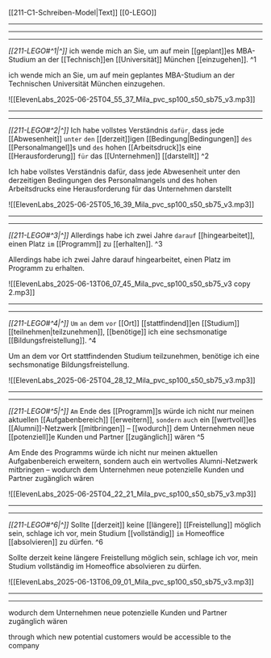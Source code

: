 [[211-C1-Schreiben-Model|Text]] [[0-LEGO]]

---
---
---

*[[211-LEGO#^1|^]]*  ich wende mich an Sie, um auf mein [[geplant]]es MBA-Studium an der [[Technisch]]en [[Universität]] München [[einzugehen]]. ^1


ich wende mich an Sie, um auf mein geplantes MBA-Studium an der Technischen Universität München einzugehen.

![[ElevenLabs_2025-06-25T04_55_37_Mila_pvc_sp100_s50_sb75_v3.mp3]]

---
---

*[[211-LEGO#^2|^]]* Ich habe vollstes Verständnis `dafür`, dass jede [[Abwesenheit]] `unter` `den` [[derzeit]]igen [[Bedingung|Bedingungen]] `des` [[Personalmangel]]s und `des` hohen [[Arbeitsdruck]]s eine [[Herausforderung]] `für` das [[Unternehmen]] [[darstellt]] ^2


Ich habe vollstes Verständnis dafür, dass jede Abwesenheit unter den derzeitigen Bedingungen des Personalmangels und des hohen Arbeitsdrucks eine Herausforderung für das Unternehmen darstellt

![[ElevenLabs_2025-06-25T05_16_39_Mila_pvc_sp100_s50_sb75_v3.mp3]]


---
---

*[[211-LEGO#^3|^]]* Allerdings habe ich zwei Jahre `darauf` [[hingearbeitet]], einen Platz `im` [[Programm]] zu [[erhalten]]. ^3


Allerdings habe ich zwei Jahre darauf hingearbeitet, einen Platz im Programm zu erhalten.

![[ElevenLabs_2025-06-13T06_07_45_Mila_pvc_sp100_s50_sb75_v3 copy 2.mp3]]


---
---

*[[211-LEGO#^4|^]]* `Um` `an` dem `vor` [[Ort]] [[stattfindend]]en [[Studium]] [[teilnehmen|teilzunehmen]], [[benötige]] ich eine sechsmonatige [[Bildungsfreistellung]]. ^4


Um an dem vor Ort stattfindenden Studium teilzunehmen, benötige ich eine sechsmonatige Bildungsfreistellung.

![[ElevenLabs_2025-06-25T04_28_12_Mila_pvc_sp100_s50_sb75_v3.mp3]]


---
---

*[[211-LEGO#^5|^]]* `Am` Ende des [[Programm]]s würde ich nicht nur meinen aktuellen [[Aufgabenbereich]] [[erweitern]], `sondern` `auch` ein [[wertvoll]]es [[Alumni]]-Netzwerk [[mitbringen]] – [[wodurch]] dem Unternehmen neue [[potenziell]]e Kunden und Partner [[zugänglich]] wären ^5


Am Ende des Programms würde ich nicht nur meinen aktuellen Aufgabenbereich erweitern, sondern auch ein wertvolles Alumni-Netzwerk mitbringen – wodurch dem Unternehmen neue potenzielle Kunden und Partner zugänglich wären

![[ElevenLabs_2025-06-25T04_22_21_Mila_pvc_sp100_s50_sb75_v3.mp3]]

---
---

*[[211-LEGO#^6|^]]* Sollte [[derzeit]] keine [[längere]] [[Freistellung]] möglich sein, schlage ich vor, mein Studium [[vollständig]] `im` Homeoffice [[absolvieren]] zu dürfen. ^6


Sollte derzeit keine längere Freistellung möglich sein, schlage ich vor, mein Studium vollständig im Homeoffice absolvieren zu dürfen.

![[ElevenLabs_2025-06-13T06_09_01_Mila_pvc_sp100_s50_sb75_v3.mp3]]




---
---

wodurch dem Unternehmen neue potenzielle Kunden und Partner zugänglich wären

through which new potential customers would be accessible to the company




